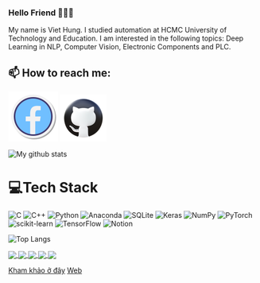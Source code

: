 ### Hello Friend 👋👋👋
My name is Viet Hung. I studied automation at HCMC University of Technology and Education. I am interested in the following topics: Deep Learning in NLP, Computer Vision, Electronic Components and PLC.<br>
## 📫 How to reach me: 
[![FB](fb_icon.png)](https://www.facebook.com/hoang.viethung.7771/)  [![GitHub](github_icon.png)](https://github.com/BingKeyelse/)

![My github stats](https://github-readme-stats-git-masterrstaa-rickstaa.vercel.app/api?username=BingKeyelse&show_icons=true&theme=tokyonight&hide=contribs,prs,issues&show=reviews&cache_seconds=10)

# 💻Tech Stack
![C](https://img.shields.io/badge/c-%2300599C.svg?style=flat-square&logo=c&logoColor=white) ![C++](https://img.shields.io/badge/c++-%2300599C.svg?style=flat-square&logo=c%2B%2B&logoColor=white) ![Python](https://img.shields.io/badge/python-3670A0?style=flat-square&logo=python&logoColor=ffdd54) ![Anaconda](https://img.shields.io/badge/Anaconda-%2344A833.svg?style=flat-square&logo=anaconda&logoColor=white) ![SQLite](https://img.shields.io/badge/sqlite-%2307405e.svg?style=flat-square&logo=sqlite&logoColor=white) ![Keras](https://img.shields.io/badge/Keras-%23D00000.svg?style=flat-square&logo=Keras&logoColor=white) ![NumPy](https://img.shields.io/badge/numpy-%23013243.svg?style=flat-square&logo=numpy&logoColor=white) ![PyTorch](https://img.shields.io/badge/PyTorch-%23EE4C2C.svg?style=flat-square&logo=PyTorch&logoColor=white) ![scikit-learn](https://img.shields.io/badge/scikit--learn-%23F7931E.svg?style=flat-square&logo=scikit-learn&logoColor=white) ![TensorFlow](https://img.shields.io/badge/TensorFlow-%23FF6F00.svg?style=flat-square&logo=TensorFlow&logoColor=white) ![Notion](https://img.shields.io/badge/Notion-%23000000.svg?style=flat-square&logo=notion&logoColor=white)

![Top Langs](https://github-readme-stats.vercel.app/api/top-langs/?username=BingKeyelse&layout=compact)

<a href="https://github.com/BingKeyelse/Project-Sort-blister_HN/">
  <!-- Change the `github-readme-stats.anuraghazra1.vercel.app` to `github-readme-stats.vercel.app`  -->
  <img align="center" src="https://github-readme-stats.anuraghazra1.vercel.app/api/pin/?username=BingKeyelse&repo=Project-Sort-blister_HN&theme=cobalt&cache_seconds=10" />
</a>  

<a href="https://github.com/BingKeyelse/Arduino_run_PID_Fuzzy/">
  <!-- Change the `github-readme-stats.anuraghazra1.vercel.app` to `github-readme-stats.vercel.app`  -->
  <img align="center" src="https://github-readme-stats.anuraghazra1.vercel.app/api/pin/?username=BingKeyelse&repo=Arduino_run_PID_Fuzzy&theme=cobalt&cache_seconds=10" />
</a>  


<a href="https://github.com/BingKeyelse/Gui_robot/">
  <!-- Change the `github-readme-stats.anuraghazra1.vercel.app` to `github-readme-stats.vercel.app`  -->
  <img align="center" src="https://github-readme-stats.anuraghazra1.vercel.app/api/pin/?username=BingKeyelse&repo=Gui_robot&theme=cobalt&cache_seconds=10" />
</a>  

<a href="https://github.com/BingKeyelse/Project-Count-object-with-OBB/">
  <!-- Change the `github-readme-stats.anuraghazra1.vercel.app` to `github-readme-stats.vercel.app`  -->
  <img align="center" src="https://github-readme-stats.anuraghazra1.vercel.app/api/pin/?username=BingKeyelse&repo=Project-Count-object-with-OBB&theme=cobalt&cache_seconds=10" />
</a>  

<a href="https://github.com/BingKeyelse/Train-with-mutil-labels-segmentation/">
  <!-- Change the `github-readme-stats.anuraghazra1.vercel.app` to `github-readme-stats.vercel.app`  -->
  <img align="center" src="https://github-readme-stats.anuraghazra1.vercel.app/api/pin/?username=BingKeyelse&repo=Train-with-mutil-labels-segmentation&theme=cobalt&cache_seconds=10" />
</a>  

[Kham khảo ở đây](https://github.com/anuraghazra/github-readme-stats?tab=readme-ov-file)
[Web](https://github-profile-maker.vercel.app/)

